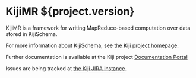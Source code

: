 KijiMR ${project.version}
=========================

KijiMR is a framework for writing MapReduce-based computation
over data stored in KijiSchema.

For more information about KijiSchema, see
[the Kiji project homepage](http://www.kiji.org).

Further documentation is available at the Kiji project
[Documentation Portal](http://docs.kiji.org)

Issues are being tracked at [the Kiji JIRA instance](https://jira.kiji.org/browse/KIJIMR).
